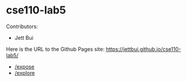 # cse110-lab5

Contributors:

- Jett Bui

Here is the URL to the Github Pages site: <https://jettbui.github.io/cse110-lab5/>

- [/expose](https://jettbui.github.io/cse110-lab5/expose)
- [/explore](https://jettbui.github.io/cse110-lab5/explore)
